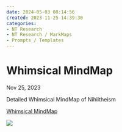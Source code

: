 ```yaml
---
date: 2024-05-03 08:14:56
created: 2023-11-25 14:39:30
categories:
- NT Research
- NT Research / MarkMaps
- Prompts / Templates
---
```


# Whimsical MindMap

Nov 25, 2023

Detailed Whimsical MindMap of Nihiltheism

[Whimsical MindMap](https://whimsical.com/nihiltheism-an-expanded-framework-HsuZvCPBiBr69sTWwXmVmC "https://whimsical.com/nihiltheism-an-expanded-framework-HsuZvCPBiBr69sTWwXmVmC")  

![](Files/image%202.png)